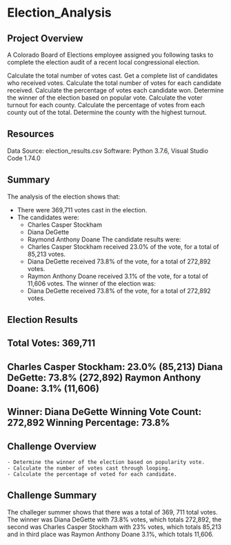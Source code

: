 # **Election_Analysis**

## **Project Overview**
A Colorado Board of Elections employee assigned you following tasks to complete the election audit of a recent local congressional election.

Calculate the total number of votes cast.
Get a complete list of candidates who received votes.
Calculate the total number of votes for each candidate received.
Calculate the percentage of votes each candidate won.
Determine the winner of the election based on popular vote.
Calculate the voter turnout for each county.
Calculate the percentage of votes from each county out of the total.
Determine the county with the highest turnout.

## **Resources**
Data Source: election_results.csv
Software: Python 3.7.6, Visual Studio Code 1.74.0

## **Summary**
The analysis of the election shows that:
- There were 369,711 votes cast in the election.
- The candidates were:
  - Charles Casper Stockham
  - Diana DeGette
  - Raymond Anthony Doane
 The candidate results were:
  - Charles Casper Stockham received 23.0% of the vote, for a total of 85,213 votes.
  - Diana DeGette received 73.8% of the vote, for a total of 272,892 votes.
  - Raymon Anthony Doane received 3.1% of the vote, for a total of 11,606 votes.
The winner of the election was:
  - Diana DeGette received 73.8% of the vote, for a total of 272,892 votes.
  
  
Election Results
-------------------------
Total Votes: 369,711
-------------------------
Charles Casper Stockham: 23.0% (85,213)
Diana DeGette: 73.8% (272,892)
Raymon Anthony Doane: 3.1% (11,606)
-------------------------
Winner: Diana DeGette
Winning Vote Count: 272,892
Winning Percentage: 73.8%
-------------------------

  
  ## **Challenge Overview**
    - Determine the winner of the election based on popularity vote.
    - Calculate the number of votes cast through looping.
    - Calculate the percentage of voted for each candidate.
    
  ## **Challenge Summary**
  The challeger summer shows that there was a total of 369, 711 total votes. The winner was Diana DeGette with 73.8% votes, which totals 272,892, the second was Charles Casper Stockham with 23% votes, which totals 85,213 and in third place was Raymon Anthony Doane 3.1%, which totals 11,606. 

  
